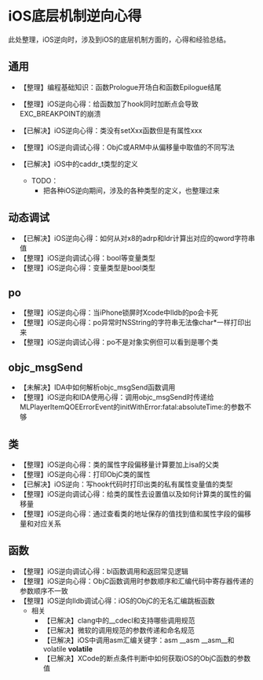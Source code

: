 # iOS底层机制逆向心得

此处整理，iOS逆向时，涉及到iOS的底层机制方面的，心得和经验总结。

## 通用

* 【整理】编程基础知识：函数Prologue开场白和函数Epilogue结尾
* 【整理】iOS逆向心得：给函数加了hook同时加断点会导致EXC_BREAKPOINT的崩溃
* 【已解决】iOS逆向心得：类没有setXxx函数但是有属性xxx
* 【整理】iOS逆向调试心得：ObjC或ARM中从偏移量中取值的不同写法

* 【已解决】iOS中的caddr_t类型的定义
  * TODO：
    * 把各种iOS逆向期间，涉及的各种类型的定义，也整理过来

## 动态调试

* 【已解决】iOS逆向心得：如何从对x8的adrp和ldr计算出对应的qword字符串值
* 【整理】iOS逆向调试心得：bool等变量类型
* 【整理】iOS逆向心得：变量类型是bool类型

## po

* 【整理】iOS逆向心得：当iPhone锁屏时Xcode中lldb的po会卡死
* 【整理】iOS逆向心得：po异常时NSString的字符串无法像char*一样打印出来
* 【整理】iOS逆向调试心得：po不是对象实例但可以看到是哪个类

## objc_msgSend

* 【未解决】IDA中如何解析objc_msgSend函数调用
* 【整理】iOS逆向和IDA使用心得：调用objc_msgSend时传递给MLPlayerItemQOEErrorEvent的initWithError:fatal:absoluteTime:的参数不够

## 类

* 【整理】iOS逆向心得：类的属性字段偏移量计算要加上isa的父类
* 【整理】iOS逆向心得：打印ObjC类的属性
* 【已解决】iOS逆向：写hook代码时打印出类的私有属性变量值的类型
* 【整理】iOS逆向调试心得：给类的属性去设置值以及如何计算类的属性的偏移量
* 【整理】iOS逆向心得：通过查看类的地址保存的值找到值和属性字段的偏移量和对应关系

## 函数

* 【整理】iOS逆向调试心得：bl函数调用和返回常见逻辑
* 【整理】iOS逆向心得：ObjC函数调用时参数顺序和汇编代码中寄存器传递的参数顺序不一致
* 【整理】iOS逆向lldb调试心得：iOS的ObjC的无名汇编跳板函数
  * 相关
    * 【已解决】clang中的__cdecl和支持哪些调用规范
    * 【已解决】微软的调用规范的参数传递和命名规范
    * 【已解决】iOS中调用asm汇编关键字：asm __asm __asm__和volatile __volatile__
    * 【已解决】XCode的断点条件判断中如何获取iOS的ObjC函数的参数值
